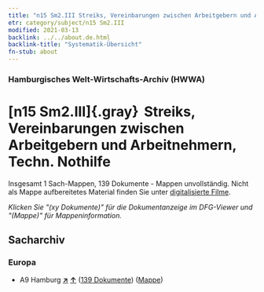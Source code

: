 ```yaml
---
title: "n15 Sm2.III Streiks, Vereinbarungen zwischen Arbeitgebern und Arbeitnehmern, Techn. Nothilfe"
etr: category/subject/n15 Sm2.III
modified: 2021-03-13
backlink: ../../about.de.html
backlink-title: "Systematik-Übersicht"
fn-stub: about
---
```


### Hamburgisches Welt-Wirtschafts-Archiv (HWWA)
# [n15 Sm2.III]{.gray}&#8201; Streiks, Vereinbarungen zwischen Arbeitgebern und Arbeitnehmern, Techn. Nothilfe&#160; 




Insgesamt 1 Sach-Mappen, 139 Dokumente - Mappen unvollständig.
Nicht als Mappe aufbereitetes Material finden Sie unter [digitalisierte Filme](/film/h1_sh).

_Klicken Sie "(xy Dokumente)" für die Dokumentanzeige im DFG-Viewer und "(Mappe)" für Mappeninformation._

## Sacharchiv




### Europa

- A9 Hamburg [**&nearr;**](../../../geo/i/140905/about.de.html "Hamburg (alle Mappen)") [**&uarr;**](../../../geo/about.de.html#A9 "Ländersystematik") (<a href="https://pm20.zbw.eu/dfgview/sh/140905,145161" title="über: Hamburg : Streiks, Vereinbarungen zwischen Arbeitgebern und Arbeitnehmern, Techn. Nothilfe" target="_blank">139 Dokumente</a>) ([Mappe](../../../../folder/sh/1409xx/140905/1451xx/145161/about.de.html))


